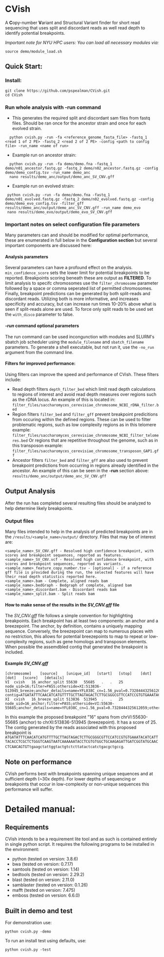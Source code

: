 # CVish
A **C**opy-number **V**ariant and Structural Variant finder for short read sequencing that uses split and discordant reads as well read depth to identify potential breakpoints. 

_Important note for NYU HPC users:
 You can load all necessary modules via:_
 ```
 source demo/module_load.sh
 ```

## Quick Start:
 ### Install:
 ```
 git clone https://github.com/pspealman/CVish.git
 cd CVish
 ```
 ### Run whole analysis with __-run__ command
 * This generates the required split and discordant sam files from fastq files. Should be ran once for the ancestor strain and once for each evolved strain.
 ```
   python cvish.py -run -fa <reference_genome_fasta_file> -fastq_1 <read 1 of 2 PE> -fastq_2 <read 2 of 2 PE> -config <path to config file> -run_name <name of run>
 ```
 * Example run on ancestor strain:
 ```
   python cvish.py -run -fa demo/demo.fna -fastq_1 demo/n01_ancestor.fastq.gz -fastq_2 demo/n02_ancestor.fastq.gz -config demo/demo_config.tsv -run_name demo_anc
   nano results/demo_anc/output/demo_anc_SV_CNV.gff
 ```
  * Example run on evolved strain: 
 ```
  python cvish.py -run -fa demo/demo.fna -fastq_1 demo/n01_evolved.fastq.gz -fastq_2 demo/n02_evolved.fastq.gz -config demo/demo_evo_config.tsv -filter_gff results/demo_anc/output/demo_anc_SV_CNV.gff -run_name demo_evo
  nano results/demo_evo/output/demo_evo_SV_CNV.gff
 ```
 ### Important notes on select configuration file parameters
 Many parameters can and should be modified for optimal performance, these are enumerated in full below in the **Configuration section** but several important components are discussed here:
  #### Analysis parameters
  Several parameters can have a profound effect on the analysis. ```min_confidence_score``` sets the lower limit for potential breakpoints to be reported. Breakpoints scoring beneath these are output as **FILTERED**. To limit analysis to specifc chromosomes use the ```filter_chromosome``` parameter followed by a space or comma seperated list of permitted chromosomes. 
  Finally, breakpoint predictions can be generated by both split-reads and discordant reads. Utilizing both is more informative, and increases specificity and accuracy, but can increase run times 10-20% above what is seen if split-reads alone are used. To force only split reads to be used set the ```with_disco``` parameter to false.    
 
  #### _-run_ command optional parameters
  The run command can be used incongunction with modules and SLURM's sbatch job scheduler using the ```module_filename``` and ```sbatch_filename``` parameters. To generate a shell executable, but not run it, use the ```-no_run``` argument from the command line. 
  
  #### Filters for improved performance:
  Using filters can improve the speed and performance of CVish. These filters include:
   * Read depth filters ```depth_filter_bed``` which limit read depth calculations to regions of interest and avoid read depth measures over regions such as the rDNA locus. An example of this is located in: ```filter_files/saccharomyces_cerevisiae_chromosome_NCBI_rDNA_filter.bed``` 
   * Region filters ```filter_bed``` and ```filter_gff``` prevent breakpoint predicitions from occuring within the defined regions. These can be used to filter problematic regions, such as low complexity regions as in this telomere example:
```filter_files/saccharomyces_cerevisiae_chromosome_NCBI_filter_telomeres.bed```
Or regions that are repetitive throughout the genome, such as in this transposon example:
```filter_files/saccharomyces_cerevisiae_chromosome_transposon_GAP1.gff```
   * Ancestor filters ```filter_bed``` and ```filter_gff``` are also used to prevent breakpoint predictions from occurring in regions already identified in the ancestor. An example of this can be seen in the __-run__ section above:
```results/demo_anc/output/demo_anc_SV_CNV.gff```  

## Output Analysis 
After the run has completed several resulting files should be analyzed to help determine likely breakpoints.

 ### Output files
 Many files intended to help in the analysis of predicted breakpoints are in the ```/results/<sample_name>/output/``` directory. Files that may be of interest are:

 ```
 <sample_name>_SV_CNV.gff - Resolved high confidence breakpoint, with scores and breakpoint sequences, reported as features.
 <sample_name>_SV_CNV.vcf - Resolved high confidence breakpoint, with scores and breakpoint sequences, reported as variants.
 <sample_name>_feature_copy_number.tsv - [optional] - if a reference gff file is provided during the run, the selected features will have their read depth statistics reported here. 
 <sample_name>.bam - Complete, aligned reads bam
 <sample_name>.bedGraph - Bedgraph of complete, aligned bam
 <sample_name>_discordant.bam - Discordant reads bam
 <sample_name>_split.bam - Split reads bam
 ```

 #### How to make sense of the results in the _SV_CNV.gff_ file
 The _SV_CNV.gff_ file follows a simple convention for highlighting breakpoints. Each breakpoint has at least two components: an anchor and a breezepoint. The anchor, by definition, contains a uniquely mapping sequence. Conversely, the breezepoint can map to numerous places with no restriction, this allows for potential breezepoints to map to repeat or low-complexity regions, such as gene homologs and transposon elements. When possible the assemdbled contig that generated the breakpoint is included.

 #### Example _SV_CNV.gff_
 ```
 [chromosome]    [source]    [unique_id]   [start]   [stop]    [dot] [dot]   [score]   [details]
VI	cvish	16_anchor_split	55630	55685	.	.	25	node_uid=16;filter=PASS;otherside=XI:513836-513945_breeze;anchor_details=name=YFL038C_cn=1.56_pval=0.7328444325612059;other_details=no_annotated_feature;
contig=ATGATATTTCAACATCATGTTTTGCTTAGTAGACTCTTGCGGGCGTTCCATCCGTGTGAAATACATCATTTACACCTCGCTCTGGGTCAAGTAATCAAAAAATACCTCGTGTGGCTGCAAGAGATTGATCGGTATGCAACCTCAACAGTGTtgaagctattggtactgtctcttatactcatctgacgctgccg;
XI	cvish	16_breeze_split	513836	513945	.	.	25	node_uid=16_anchor;filter=PASS;otherside=VI:55630-55685;anchor_details=name=YFL038C_cn=1.56_pval=0.7328444325612059;other_details=no_annotated_feature;contig=ATGATATTTCAACATCATGTTTTGCTTAGTAGACTCTTGCGGGCGTTCCATCCGTGTGAAATACATCATTTACACCTCGCTCTGGGTCAAGTAATCAAAAAATACCTCGTGTGGCTGCAAGAGATTGATCGGTATGCAACCTCAACAGTGTtgaagctattggtactgtctcttatactcatctgacgctgccg;
 ```
 In this example the proposed breakpoint "16" spans from chrVI:55630-55685 (anchor) to chrXI:513836-513945 (breezepoint). It has a score of 25. The contig generated by the reads associated with this proposed breakpoint is ```ATGATATTTCAACATCATGTTTTGCTTAGTAGACTCTTGCGGGCGTTCCATCCGTGTGAAATACATCATTTACACCTCGCTCTGGGTCAAGTAATCAAAAAATACCTCGTGTGGCTGCAAGAGATTGATCGGTATGCAACCTCAACAGTGTtgaagctattggtactgtctcttatactcatctgacgctgccg```.

 ## Note on performance
 CVish performs best with breakpoints spanning unique sequences and at sufficient depth (~30x depth). For lower depths of sequencing or breakpoints that occur in low-complexity or non-unique sequences this performance will suffer. 

# Detailed manual:
 ## Requirements
 CVish intends to be a requirement lite tool and as such is contained entirely in single python script. It requires the following programs to be installed in the environment:

  * python	(tested on version: 3.8.6)
  * bwa		(tested on version: 0.7.17)
  * samtools	(tested on version: 1.14)
  * bedtools	(tested on version: 2.29.2)
  * blast	(tested on version: 2.11.0)
  * samblaster	(tested on version: 0.1.26)
  * mafft	(tested on version: 7.475)
  * emboss	(tested on version: 6.6.0)

## Built in demo and test 
 For demonstration use:
  ```
  python cvish.py -demo
  ```
 To run an install test using defaults, use:
  ```
  python cvish.py -test
  ```
